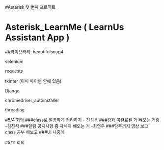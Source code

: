 #Asterisk 첫 번째 프로젝트

# Asterisk_LearnMe ( LearnUs Assistant App )


##라이브러리:
beautifulsoup4

selenium

requests

tkinter (이미 파이썬 안에 있음)

Django

chromedriver_autoinstaller

threading

#5/4  회의
###class로 깔끔하게 정리하기 - 진성욱
###강좌 미완료된 거 뺴오는 거랑 -김진석
###알림 공지사항 좀 자세히 뺴오는 거 -최연우
###담주까지 영상 보고 class 공부 해보고
###UI 나중에


#5/11 회의
